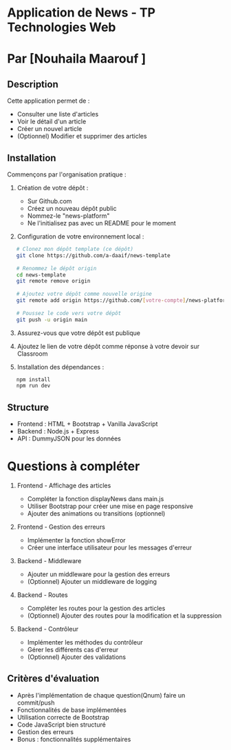 # Application de News - TP Technologies Web
# Par [Nouhaila Maarouf ]

## Description
Cette application permet de :
- Consulter une liste d'articles
- Voir le détail d'un article
- Créer un nouvel article
- (Optionnel) Modifier et supprimer des articles

## Installation
Commençons par l'organisation pratique :
1. Création de votre dépôt :
   - Sur Github.com
   - Créez un nouveau dépôt public
   - Nommez-le "news-platform"
   - Ne l'initialisez pas avec un README pour le moment

2. Configuration de votre environnement local :
```bash
   # Clonez mon dépôt template (ce dépôt)
   git clone https://github.com/a-daaif/news-template
   
   # Renommez le dépôt origin
   cd news-template
   git remote remove origin
   
   # Ajoutez votre dépôt comme nouvelle origine
   git remote add origin https://github.com/[votre-compte]/news-platform
   
   # Poussez le code vers votre dépôt
   git push -u origin main
```
3. Assurez-vous que votre dépôt est publique

4. Ajoutez le lien de votre dépôt comme réponse à votre devoir sur Classroom

5. Installation des dépendances : 
```bash
   npm install
   npm run dev
```

## Structure
- Frontend : HTML + Bootstrap + Vanilla JavaScript
- Backend : Node.js + Express
- API : DummyJSON pour les données

# Questions à compléter

1. Frontend - Affichage des articles
   - Compléter la fonction displayNews dans main.js
   - Utiliser Bootstrap pour créer une mise en page responsive
   - Ajouter des animations ou transitions (optionnel)

2. Frontend - Gestion des erreurs
   - Implémenter la fonction showError
   - Créer une interface utilisateur pour les messages d'erreur

3. Backend - Middleware
   - Ajouter un middleware pour la gestion des erreurs
   - (Optionnel) Ajouter un middleware de logging

4. Backend - Routes
   - Compléter les routes pour la gestion des articles
   - (Optionnel) Ajouter des routes pour la modification et la suppression

5. Backend - Contrôleur
   - Implémenter les méthodes du contrôleur
   - Gérer les différents cas d'erreur
   - (Optionnel) Ajouter des validations

## Critères d'évaluation
- Après l'implémentation de chaque question(Qnum) faire un commit/push 
- Fonctionnalités de base implémentées
- Utilisation correcte de Bootstrap
- Code JavaScript bien structuré
- Gestion des erreurs
- Bonus : fonctionnalités supplémentaires


